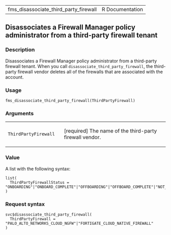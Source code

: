 <table style="width: 100%;">
<tbody>
<tr class="odd">
<td>fms_disassociate_third_party_firewall</td>
<td style="text-align: right;">R Documentation</td>
</tr>
</tbody>
</table>

## Disassociates a Firewall Manager policy administrator from a third-party firewall tenant

### Description

Disassociates a Firewall Manager policy administrator from a third-party
firewall tenant. When you call `disassociate_third_party_firewall`, the
third-party firewall vendor deletes all of the firewalls that are
associated with the account.

### Usage

    fms_disassociate_third_party_firewall(ThirdPartyFirewall)

### Arguments

<table>
<colgroup>
<col style="width: 35%" />
<col style="width: 65%" />
</colgroup>
<tbody>
<tr class="odd">
<td><code
id="fms_disassociate_third_party_firewall_:_ThirdPartyFirewall">ThirdPartyFirewall</code></td>
<td><p>[required] The name of the third-party firewall vendor.</p></td>
</tr>
</tbody>
</table>

### Value

A list with the following syntax:

    list(
      ThirdPartyFirewallStatus = "ONBOARDING"|"ONBOARD_COMPLETE"|"OFFBOARDING"|"OFFBOARD_COMPLETE"|"NOT_EXIST"
    )

### Request syntax

    svc$disassociate_third_party_firewall(
      ThirdPartyFirewall = "PALO_ALTO_NETWORKS_CLOUD_NGFW"|"FORTIGATE_CLOUD_NATIVE_FIREWALL"
    )
